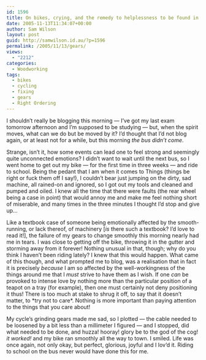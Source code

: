 ```yaml
---
id: 1596
title: On bikes, crying, and the remedy to helplessness to be found in fixing
date: 2005-11-13T11:34:07+00:00
author: Sam Wilson
layout: post
guid: http://samwilson.id.au/?p=1596
permalink: /2005/11/13/gears/
views:
  - "2212"
categories:
  - Woodworking
tags:
  - bikes
  - cycling
  - fixing
  - gears
  - Right Ordering
---
```

I shouldn&#8217;t really be blogging this morning — I&#8217;ve got my last exam tomorrow afternoon and I&#8217;m supposed to be studying —
but, when the spirit moves, what can we do but be moved by it? I&#8217;d thought that I&#8217;d not blog again,
or at least not for a while, but this morning _the bus didn&#8217;t come_.

Strange, isn&#8217;t it, how some events can lead one to feel strong and seemingly quite unconnected emotions?
I didn&#8217;t want to wait until the next bus, so I went home to get out my bike — for the first time in three weeks
— and ride to school. Being the pedant that I am when it comes to Things (things be right or fuck them off I say!),
I couldn&#8217;t bear just jumping on the dirty, sad machine, all rained-on and ignored, so I got out my tools and cleaned and pumped and oiled. I knew all the time that there were faults (the rear wheel being a case in point) that would annoy me and make me feel nothing short of miserable, and many times in the three minutes I thought I&#8217;d stop and give up&#8230;

Like a textbook case of someone being emotionally affected by the smooth-running, or lack thereof, of machinery [_is_ there such a textbook? I&#8217;d love to read it!], the failure of my gears to change smoothly this morning nearly had me in tears. I was close to getting off the bike, throwing it in the gutter and storming away from it forever! Nothing unusual in that, though; why do you think I haven&#8217;t been riding lately? I knew that this would happen. What came of this though, and what prompted me to blog, was a realisation that in fact it is precisely _because_ I am so affected by the well-workingness of the things around me that I _must_ strive to have them as I wish. If one _can_ be provoked to intense love by nothing more than the particular position of a teapot on a tray (for example), then one must certainly not deny positioning it thus! There is too much at stake to shrug it off, to say that it doesn&#8217;t matter, to \*try not to care\*. Nothing is more important than paying attention to the things that you care about!

My cycle&#8217;s grinding gears made me sad, so I plotted — the cable needed to be loosened by a bit less than a millimeter I figured — and I stopped, did what needed to be done, and huzza! hooray! glory be to the god of the cog! _it worked!_ and my bike ran smoothly all the way to town. I smiled. Life was once again, not only okay, but perfect, glorious, joyful and I lov&#8217;d it. Riding to school on the bus never would have done this for me.